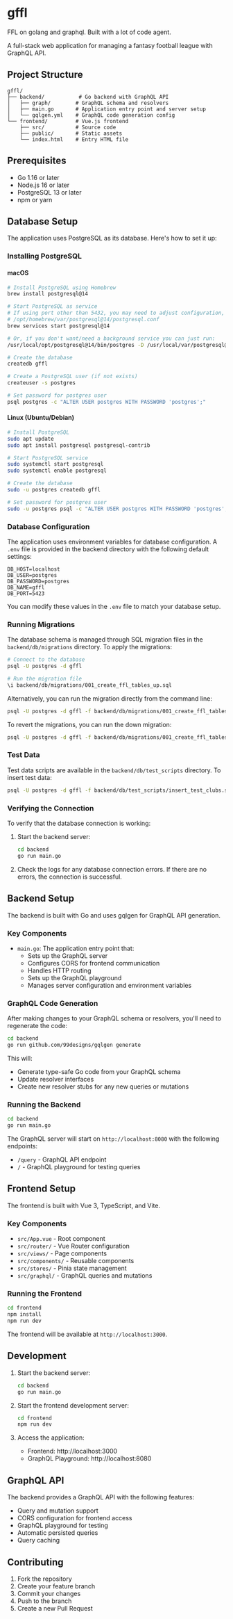 # gffl 

FFL on golang and graphql. Built with a lot of code agent.

A full-stack web application for managing a fantasy football league with GraphQL API.

## Project Structure

```
gffl/
├── backend/           # Go backend with GraphQL API
│   ├── graph/        # GraphQL schema and resolvers
│   ├── main.go       # Application entry point and server setup
│   └── gqlgen.yml    # GraphQL code generation config
└── frontend/         # Vue.js frontend
    ├── src/          # Source code
    ├── public/       # Static assets
    └── index.html    # Entry HTML file
```

## Prerequisites

- Go 1.16 or later
- Node.js 16 or later
- PostgreSQL 13 or later
- npm or yarn

## Database Setup

The application uses PostgreSQL as its database. Here's how to set it up:

### Installing PostgreSQL

#### macOS
```bash
# Install PostgreSQL using Homebrew
brew install postgresql@14

# Start PostgreSQL as service
# If using port other than 5432, you may need to adjust configuration, eg at
# /opt/homebrew/var/postgresql@14/postgresql.conf
brew services start postgresql@14

# Or, if you don't want/need a background service you can just run:
/usr/local/opt/postgresql@14/bin/postgres -D /usr/local/var/postgresql@14

# Create the database
createdb gffl

# Create a PostgreSQL user (if not exists)
createuser -s postgres

# Set password for postgres user
psql postgres -c "ALTER USER postgres WITH PASSWORD 'postgres';"
```

#### Linux (Ubuntu/Debian)
```bash
# Install PostgreSQL
sudo apt update
sudo apt install postgresql postgresql-contrib

# Start PostgreSQL service
sudo systemctl start postgresql
sudo systemctl enable postgresql

# Create the database
sudo -u postgres createdb gffl

# Set password for postgres user
sudo -u postgres psql -c "ALTER USER postgres WITH PASSWORD 'postgres';"
```

### Database Configuration

The application uses environment variables for database configuration. A `.env` file is provided in the backend directory with the following default settings:

```
DB_HOST=localhost
DB_USER=postgres
DB_PASSWORD=postgres
DB_NAME=gffl
DB_PORT=5423
```

You can modify these values in the `.env` file to match your database setup.

### Running Migrations

The database schema is managed through SQL migration files in the `backend/db/migrations` directory. To apply the migrations:

```bash
# Connect to the database
psql -U postgres -d gffl

# Run the migration file
\i backend/db/migrations/001_create_ffl_tables_up.sql
```

Alternatively, you can run the migration directly from the command line:

```bash
psql -U postgres -d gffl -f backend/db/migrations/001_create_ffl_tables_up.sql
```

To revert the migrations, you can run the down migration:

```bash
psql -U postgres -d gffl -f backend/db/migrations/001_create_ffl_tables_down.sql
```

### Test Data

Test data scripts are available in the `backend/db/test_scripts` directory. To insert test data:

```bash
psql -U postgres -d gffl -f backend/db/test_scripts/insert_test_clubs.sql
```

### Verifying the Connection

To verify that the database connection is working:

1. Start the backend server:
   ```bash
   cd backend
   go run main.go
   ```

2. Check the logs for any database connection errors. If there are no errors, the connection is successful.

## Backend Setup

The backend is built with Go and uses gqlgen for GraphQL API generation.

### Key Components

- `main.go`: The application entry point that:
  - Sets up the GraphQL server
  - Configures CORS for frontend communication
  - Handles HTTP routing
  - Sets up the GraphQL playground
  - Manages server configuration and environment variables

### GraphQL Code Generation

After making changes to your GraphQL schema or resolvers, you'll need to regenerate the code:

```bash
cd backend
go run github.com/99designs/gqlgen generate
```

This will:
- Generate type-safe Go code from your GraphQL schema
- Update resolver interfaces
- Create new resolver stubs for any new queries or mutations

### Running the Backend

```bash
cd backend
go run main.go
```

The GraphQL server will start on `http://localhost:8080` with the following endpoints:
- `/query` - GraphQL API endpoint
- `/` - GraphQL playground for testing queries

## Frontend Setup

The frontend is built with Vue 3, TypeScript, and Vite.

### Key Components

- `src/App.vue` - Root component
- `src/router/` - Vue Router configuration
- `src/views/` - Page components
- `src/components/` - Reusable components
- `src/stores/` - Pinia state management
- `src/graphql/` - GraphQL queries and mutations

### Running the Frontend

```bash
cd frontend
npm install
npm run dev
```

The frontend will be available at `http://localhost:3000`.

## Development

1. Start the backend server:
   ```bash
   cd backend
   go run main.go
   ```

2. Start the frontend development server:
   ```bash
   cd frontend
   npm run dev
   ```

3. Access the application:
   - Frontend: http://localhost:3000
   - GraphQL Playground: http://localhost:8080

## GraphQL API

The backend provides a GraphQL API with the following features:
- Query and mutation support
- CORS configuration for frontend access
- GraphQL playground for testing
- Automatic persisted queries
- Query caching

## Contributing

1. Fork the repository
2. Create your feature branch
3. Commit your changes
4. Push to the branch
5. Create a new Pull Request
